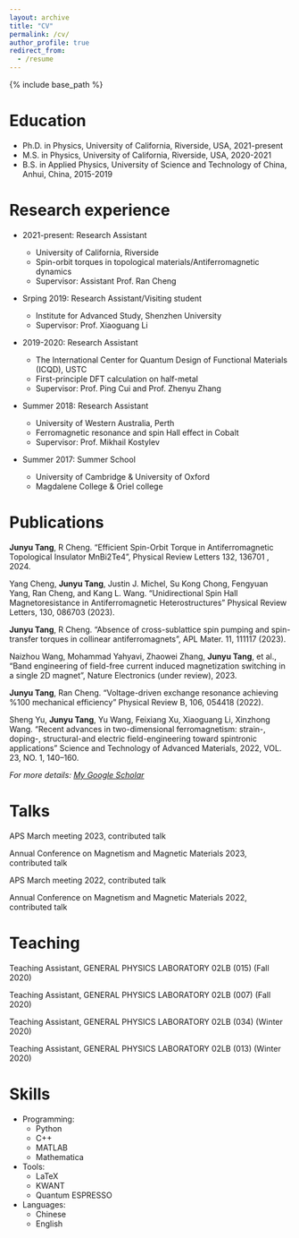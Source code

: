 ```yaml
---
layout: archive
title: "CV"
permalink: /cv/
author_profile: true
redirect_from:
  - /resume
---
```


{% include base_path %}

Education
======
* Ph.D. in Physics, University of California, Riverside, USA, 2021-present
* M.S. in Physics, University of California, Riverside, USA, 2020-2021
* B.S. in Applied Physics, University of Science and Technology of China, Anhui, China, 2015-2019

Research experience
======
* 2021-present: Research Assistant
  * University of California, Riverside
  * Spin-orbit torques in topological materials/Antiferromagnetic dynamics
  * Supervisor: Assistant Prof. Ran Cheng
 
* Srping 2019: Research Assistant/Visiting student
  * Institute for Advanced Study, Shenzhen University
  * Supervisor: Prof. Xiaoguang Li
    
* 2019-2020: Research Assistant
  * The International Center for Quantum Design of Functional Materials (ICQD), USTC
  * First-principle DFT calculation on half-metal
  * Supervisor: Prof. Ping Cui and Prof. Zhenyu Zhang

* Summer 2018: Research Assistant
  * University of Western Australia, Perth
  * Ferromagnetic resonance and spin Hall effect in Cobalt
  * Supervisor: Prof. Mikhail Kostylev

* Summer 2017: Summer School
  * University of Cambridge & University of Oxford
  * Magdalene College & Oriel college

Publications
======

**Junyu Tang**, R Cheng. “Efficient Spin-Orbit Torque in Antiferromagnetic Topological Insulator MnBi2Te4”, Physical Review Letters  132, 136701 , 2024.

Yang Cheng, **Junyu Tang**, Justin J. Michel, Su Kong Chong, Fengyuan Yang, Ran Cheng, and
Kang L. Wang. “Unidirectional Spin Hall Magnetoresistance in Antiferromagnetic Heterostructures” Physical Review Letters, 130, 086703 (2023).

**Junyu Tang**, R Cheng. “Absence of cross-sublattice spin pumping and spin-transfer torques in collinear antiferromagnets”, APL Mater. 11, 111117 (2023).

Naizhou Wang, Mohammad Yahyavi, Zhaowei Zhang, **Junyu Tang**, et al., “Band engineering of field-free current induced magnetization switching in a single 2D magnet”, Nature Electronics (under review), 2023.

**Junyu Tang**, Ran Cheng. “Voltage-driven exchange resonance achieving %100 mechanical efficiency” Physical Review B, 106, 054418 (2022).

Sheng Yu, **Junyu Tang**, Yu Wang, Feixiang Xu, Xiaoguang Li, Xinzhong Wang. “Recent advances in two-dimensional ferromagnetism: strain-, doping-, structural-and electric field-engineering toward spintronic applications” Science and Technology of Advanced Materials, 2022, VOL. 23, NO. 1, 140–160.

*For more details: [My Google Scholar](https://scholar.google.com/citations?hl=en&user=39uWQpIAAAAJ)*
  
Talks
======
APS March meeting 2023, contributed talk

Annual Conference on Magnetism and Magnetic Materials 2023, contributed talk

APS March meeting 2022, contributed talk

Annual Conference on Magnetism and Magnetic Materials 2022, contributed talk
  
Teaching
======
Teaching Assistant, GENERAL PHYSICS LABORATORY 02LB (015) (Fall 2020)

Teaching Assistant, GENERAL PHYSICS LABORATORY 02LB (007) (Fall 2020)

Teaching Assistant, GENERAL PHYSICS LABORATORY 02LB (034) (Winter 2020)

Teaching Assistant, GENERAL PHYSICS LABORATORY 02LB (013) (Winter 2020)

Skills
======
* Programming:
  * Python
  * C++
  * MATLAB
  * Mathematica
* Tools:
  * LaTeX
  * KWANT
  * Quantum ESPRESSO
* Languages:
  * Chinese
  * English

